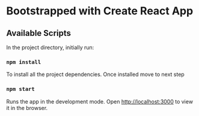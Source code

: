 # Bootstrapped with Create React App

## Available Scripts

In the project directory, initially run:

### `npm install`

To install all the project dependencies. Once installed move to next step

### `npm start`

Runs the app in the development mode.
Open [http://localhost:3000](http://localhost:3000) to view it in the browser.
